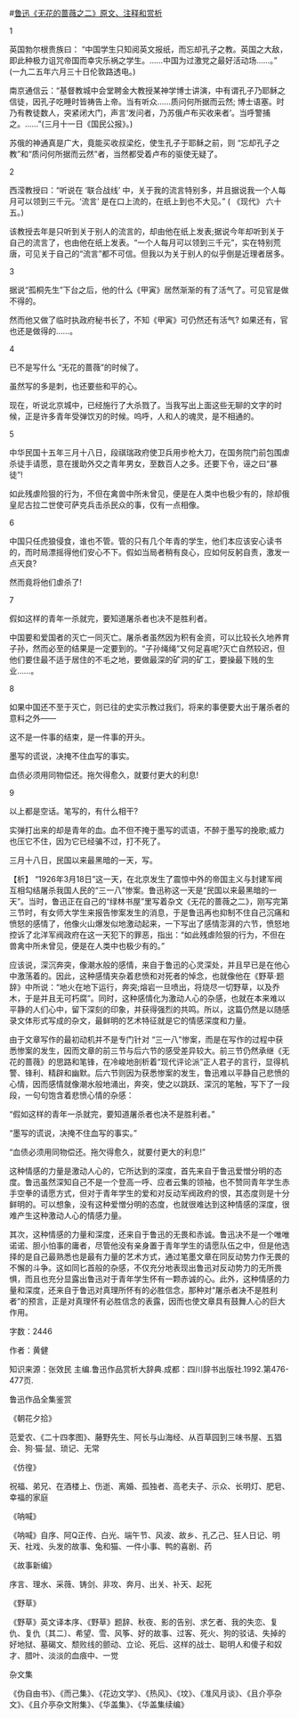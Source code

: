 #[鲁迅《无花的蔷薇之二》原文、注释和赏析](https://www.vrrw.net/wx/9562.html)

1

英国勃尔根贵族曰： “中国学生只知阅英文报纸，而忘却孔子之教。英国之大敌，即此种极力诅咒帝国而幸灾乐祸之学生。……中国为过激党之最好活动场……。” (一九二五年六月三十日伦敦路透电。)

南京通信云：“基督教城中会堂聘金大教授某神学博士讲演，中有谓孔子乃耶稣之信徒，因孔子吃睡时皆祷告上帝。当有听众……质问何所据而云然; 博士语塞。时乃有教徒数人，突紧闭大门，声言‘发问者，乃苏俄卢布买收来者’。当呼警捕之。……”(三月十一日《国民公报》。)

苏俄的神通真是广大，竟能买收叔梁纥，使生孔子于耶稣之前，则 “忘却孔子之教”和“质问何所据而云然”者，当然都受着卢布的驱使无疑了。

2

西滢教授曰：“听说在 ‘联合战线’ 中，关于我的流言特别多，并且据说我一个人每月可以领到三千元。‘流言’ 是在口上流的，在纸上到也不大见。” ( 《现代》 六十五。)

该教授去年是只听到关于别人的流言的，却由他在纸上发表;据说今年却听到关于自己的流言了，也由他在纸上发表。“一个人每月可以领到三千元”，实在特别荒唐，可见关于自己的“流言”都不可信。但我以为关于别人的似乎倒是近理者居多。

3

据说“孤桐先生”下台之后，他的什么《甲寅》居然渐渐的有了活气了。可见官是做不得的。

然而他又做了临时执政府秘书长了，不知《甲寅》可仍然还有活气? 如果还有，官也还是做得的……。

4

已不是写什么 “无花的蔷薇”的时候了。

虽然写的多是刺，也还要些和平的心。

现在，听说北京城中，已经施行了大杀戮了。当我写出上面这些无聊的文字的时候，正是许多青年受弹饮刃的时候。呜呼，人和人的魂灵，是不相通的。

5

中华民国十五年三月十八日，段祺瑞政府使卫兵用步枪大刀，在国务院门前包围虐杀徒手请愿，意在援助外交之青年男女，至数百人之多。还要下令，诬之曰“暴徒”!

如此残虐险狠的行为，不但在禽兽中所未曾见，便是在人类中也极少有的，除却俄皇尼古拉二世使可萨克兵击杀民众的事，仅有一点相像。

6

中国只任虎狼侵食，谁也不管。管的只有几个年青的学生，他们本应该安心读书的，而时局漂摇得他们安心不下。假如当局者稍有良心，应如何反躬自责，激发一点天良?

然而竟将他们虐杀了!

7

假如这样的青年一杀就完，要知道屠杀者也决不是胜利者。

中国要和爱国者的灭亡一同灭亡。屠杀者虽然因为积有金资，可以比较长久地养育子孙，然而必至的结果是一定要到的。“子孙绳绳”又何足喜呢?灭亡自然较迟，但他们要住最不适于居住的不毛之地，要做最深的矿洞的矿工，要操最下贱的生业……。

8

如果中国还不至于灭亡，则已往的史实示教过我们，将来的事便要大出于屠杀者的意料之外——

这不是一件事的结束，是一件事的开头。

墨写的谎说，决掩不住血写的事实。

血债必须用同物偿还。拖欠得愈久，就要付更大的利息!

9

以上都是空话。笔写的，有什么相干?

实弹打出来的却是青年的血。血不但不掩于墨写的谎语，不醉于墨写的挽歌;威力也压它不住，因为它已经骗不过，打不死了。

三月十八日，民国以来最黑暗的一天，写。



【析】 “1926年3月18日”这一天，在北京发生了震惊中外的帝国主义与封建军阀互相勾结屠杀我国人民的“三一八”惨案。鲁迅称这一天是“民国以来最黑暗的一天”。当时，鲁迅正在自己的“绿林书屋”里写着杂文《无花的蔷薇之二》，刚写完第三节时，有女师大学生来报告惨案发生的消息，于是鲁迅再也抑制不住自己沉痛和愤怒的感情了，他像火山爆发似地激动起来，一下写出了感情澎湃的六节，愤怒地控诉了北洋军阀政府在这一天犯下的罪恶，指出：“如此残虐险狠的行为，不但在兽禽中所未曾见，便是在人类中也极少有的。”

应该说，深沉奔突，像潮水般的感情，来自于鲁迅的心灵深处，并且早已是在他心中激荡着的。因此，这种感情夹杂着悲愤和对死者的悼念，也就像他在《野草·题辞》中所说：“地火在地下运行，奔突;熔岩一旦喷出，将烧尽一切野草，以及乔木，于是并且无可朽腐”。同时，这种感情化为激动人心的杂感，也就在本来难以平静的人们心中，留下深刻的印象，并获得强烈的共鸣。所以，这篇仍然是以随感录文体形式写成的杂文，最鲜明的艺术特征就是它的情感深度和力量。

由于文章写作的最初动机并不是专门针对 “三一八”惨案，而是在写作的过程中获悉惨案的发生，因而文章的前三节与后六节的感受差异较大。前三节仍然承继《无花的蔷薇》的思路和笔锋，在冷峻地剖析着“现代评论派”正人君子的言行，显得机警、锋利、精辟和幽默。后六节则因为获悉惨案的发生，鲁迅难以平静自己悲愤的心情，因而感情就像潮水般地涌出，奔突，使之以跳跃、深沉的笔触，写下了一段段，一句句饱含着悲愤心情的杂感：

“假如这样的青年一杀就完，要知道屠杀者也决不是胜利者。”

“墨写的谎说，决掩不住血写的事实。”

“血债必须用同物偿还。拖欠得愈久，就要付更大的利息!”

这种情感的力量是激动人心的，它所达到的深度，首先来自于鲁迅爱憎分明的态度。鲁迅虽然深知自己不是一个登高一呼、应者云集的领袖，也不赞同青年学生赤手空拳的请愿方式，但对于青年学生的爱和对反动军阀政府的恨，其态度则是十分鲜明的。可以想象，没有这种爱憎分明的态度，也就很难达到这种情感的深度，很难产生这种激动人心的情感力量。

其次，这种情感的力量和深度，还来自于鲁迅的无畏和赤诚。鲁迅决不是一个唯唯诺诺、胆小怕事的庸者，尽管他没有亲身置于青年学生的请愿队伍之中，但是他选择的是自己最熟悉也是最有力量的艺术方式，通过笔墨文章在同反动势力作无畏的不懈的斗争。这如同匕首般的杂感，不仅充分地表现出鲁迅对反动势力的无所畏惧，而且也充分显露出鲁迅对于青年学生怀有一颗赤诚的心。此外，这种情感的力量和深度，还来自于鲁迅对真理所怀有的必胜信念，那种对“屠杀者决不是胜利者”的预言，正是对真理怀有必胜信念的表露，因而也使文章具有鼓舞人心的巨大作用。

字数：2446

作者：黄健

知识来源：张效民 主编.鲁迅作品赏析大辞典.成都：四川辞书出版社.1992.第476-477页.

鲁迅作品全集鉴赏

《朝花夕拾》

范爱农、《二十四孝图》、藤野先生、阿长与山海经、从百草园到三味书屋、五猖会、狗·猫·鼠、琐记、无常

《仿徨》

祝福、弟兄、在酒楼上、伤逝、离婚、孤独者、高老夫子、示众、长明灯、肥皂、幸福的家庭

《呐喊》

《呐喊》自序、阿Q正传、白光、端午节、风波、故乡、孔乙己、狂人日记、明天、社戏、头发的故事、兔和猫、一件小事、鸭的喜剧、药

《故事新编》

序言、理水、采薇、铸剑、非攻、奔月、出关、补天、起死

《野草》

《野草》英文译本序、《野草》题辞、秋夜、影的告别、求乞者、我的失恋、复仇、复仇〔其二〕、希望、雪、风筝、好的故事、过客、死火、狗的驳诘、失掉的好地狱、墓碣文、颓败线的颤动、立论、死后、这样的战士、聪明人和傻子和奴才、腊叶、淡淡的血痕中、一觉

杂文集

《伪自由书》、《而己集》、《花边文学》、《热风》、《坟》、《准风月谈》、《且介亭杂文》、《且介亭杂文附集》、《华盖集》、《华盖集续编》


